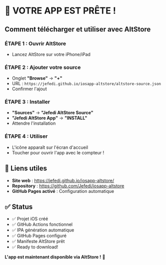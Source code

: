 # 🎉 VOTRE APP EST PRÊTE ! 

## Comment télécharger et utiliser avec AltStore

### ÉTAPE 1 : Ouvrir AltStore
- Lancez AltStore sur votre iPhone/iPad

### ÉTAPE 2 : Ajouter votre source
- Onglet **"Browse"** → **"+"** 
- URL : `https://jefedi.github.io/iosapp-altstore/altstore-source.json`
- Confirmer l'ajout

### ÉTAPE 3 : Installer
- **"Sources"** → **"Jefedi AltStore Source"**
- **"Jefedi AltStore App"** → **"INSTALL"**
- Attendre l'installation

### ÉTAPE 4 : Utiliser
- L'icône apparaît sur l'écran d'accueil
- Toucher pour ouvrir l'app avec le compteur !

## 🔗 Liens utiles

- **Site web** : https://jefedi.github.io/iosapp-altstore/
- **Repository** : https://github.com/Jefedi/iosapp-altstore
- **GitHub Pages activé** : Configuration automatique

## ✅ Status

- ✅ Projet iOS créé
- ✅ GitHub Actions fonctionnel  
- ✅ IPA génération automatique
- ✅ GitHub Pages configuré
- ✅ Manifeste AltStore prêt
- ✅ Ready to download! 

**L'app est maintenant disponible via AltStore !** 🚀